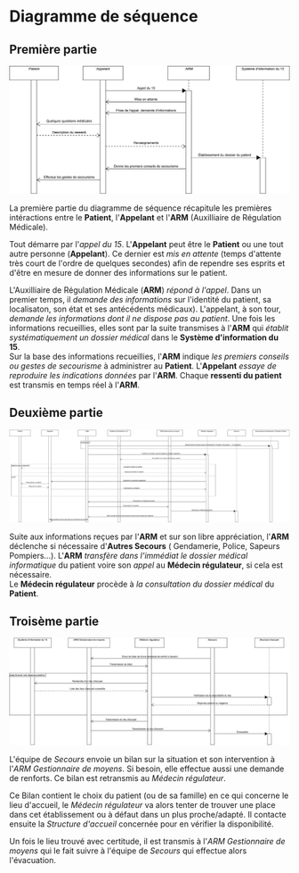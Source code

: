 Diagramme de séquence
=====================


Première partie
---------------


![Diagramme de séquence -- 1ère Partie](../exports/sequence_1.png "Diagramme de séquence -- 1ère Partie")

La première partie du diagramme de séquence récapitule les premières intéractions entre le **Patient**,  l'**Appelant** et l'**ARM** (Auxilliaire de Régulation Médicale).

Tout démarre par l'*appel du 15*. L'**Appelant** peut être le **Patient** ou une tout autre personne (**Appelant**).
Ce dernier est *mis en attente* (temps d'attente très court de l'ordre de quelques secondes) afin de rependre ses esprits et d'être en mesure de donner des informations sur le patient.

L'Auxilliaire de Régulation Médicale (**ARM**) *répond à l'appel*. 
Dans un premier temps, il *demande des informations* sur l'identité du patient, sa localisaton, son état et ses antécédents médicaux).
L'appelant, à son tour, *demande les informations dont il ne dispose pas au patient*. Une fois les informations recueillies, elles sont par la suite transmises à l'**ARM** qui *établit systématiquement un dossier médical* dans le **Système d'information du 15**.  
Sur la base des informations recueillies, l'**ARM** indique *les premiers conseils ou gestes de secourisme* à administrer au **Patient**.
L'**Appelant** *essaye de reproduire les indications données* par l'**ARM**. Chaque **ressenti du patient** est transmis en temps réel à l'**ARM**.


Deuxième partie
---------------


![Diagramme de séquence -- 2ème Partie](../exports/sequence_2.png "Diagramme de séquence -- 2ème Partie")

Suite aux informations reçues par l'**ARM** et sur son libre appréciation, l'**ARM** déclenche si nécessaire d'**Autres Secours** ( Gendamerie, Police, Sapeurs Pompiers...). L'**ARM** *transfère dans l'immédiat le dossier médical informatique* du patient voire son *appel* au **Médecin régulateur**, si cela est nécessaire.  
Le **Médecin régulateur** procède à *la consultation du dossier médical* du **Patient**.

Troisème partie
---------------


![Diagramme de séquence -- 3ème Partie](../exports/sequence_3.png "Diagramme de séquence -- 3ème Partie")

L'équipe de *Secours* envoie un bilan sur la situation et son intervention à l'*ARM Gestionnaire de moyens*. Si besoin, elle effectue aussi une demande de renforts. Ce bilan est retransmis au *Médecin régulateur*.

Ce Bilan contient le choix du patient (ou de sa famille) en ce qui concerne le lieu d'accueil, le *Médecin régulateur* va alors tenter de trouver une place dans cet établissement ou à défaut dans un plus proche/adapté. Il contacte ensuite la *Structure d'accueil* concernée pour en vérifier la disponibilité.

Un fois le lieu trouvé avec certitude, il est transmis à l'*ARM Gestionnaire de moyens* qui le fait suivre à l'équipe de *Secours* qui effectue alors l'évacuation.

